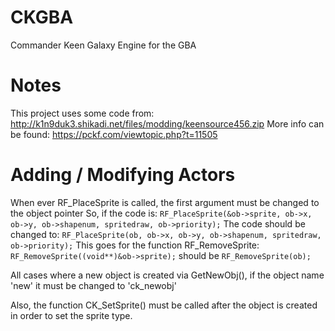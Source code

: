 # CKGBA
Commander Keen Galaxy Engine for the GBA

# Notes
This project uses some code from: http://k1n9duk3.shikadi.net/files/modding/keensource456.zip
More info can be found: https://pckf.com/viewtopic.php?t=11505

# Adding / Modifying Actors
When ever RF_PlaceSprite is called, the first argument must be changed to the object pointer
So, if the code is:
```RF_PlaceSprite(&ob->sprite, ob->x, ob->y, ob->shapenum, spritedraw, ob->priority);```
The code should be changed to:
```RF_PlaceSprite(ob, ob->x, ob->y, ob->shapenum, spritedraw, ob->priority);```
This goes for the function RF_RemoveSprite:
```RF_RemoveSprite((void**)&ob->sprite);```
should be
```RF_RemoveSprite(ob);```

All cases where a new object is created via GetNewObj(), 
if the object name 'new' it must be changed to 'ck_newobj'

Also, the function CK_SetSprite() must be called after the object is created in order
to set the sprite type.
